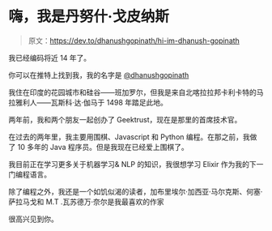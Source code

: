 # 嗨，我是丹努什·戈皮纳斯

> 原文：<https://dev.to/dhanushgopinath/hi-im-dhanush-gopinath>

我已经编码将近 14 年了。

你可以在推特上找到我，我的名字是 [@dhanushgopinath](https://twitter.com/dhanushgopinath)

我住在印度的花园城市和硅谷——班加罗尔，但我是来自北喀拉拉邦卡利卡特的马拉雅利人——瓦斯科·达·伽马于 1498 年踏足此地。

两年前，我和两个朋友一起创办了 Geektrust，现在是那里的首席技术官。

在过去的两年里，我主要用围棋、Javascript 和 Python 编程。在那之前，我做了 10 多年的 Java 程序员。但是我现在已经爱上围棋了。

我目前正在学习更多关于机器学习& NLP 的知识，我很想学习 Elixir 作为我的下一门编程语言。

除了编程之外，我还是一个如饥似渴的读者，加布里埃尔·加西亚·马尔克斯、何塞·萨拉马戈和 M.T .瓦苏德万·奈尔是我最喜欢的作家

很高兴见到你。